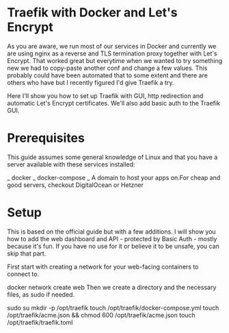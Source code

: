 # Traefik with Docker and Let's Encrypt

As you are aware, we run most of our services in Docker and currently we are using nginx as a reverse and TLS termination proxy together with Let's Encrypt. That worked great but everytime when we wanted to try something new we had to copy-paste another conf and change a few values. This probably could have been automated that to some extent and there are others who have but I recently figured I'd give Traefik a try.

Here I'll show you how to set up Traefik with GUI, http redirection and automatic Let's Encrypt certificates. We'll also add basic auth to the Traefik GUI.

# Prerequisites

This guide assumes some general knowledge of Linux and that you have a server available with these services installed:

_ docker
_ docker-compose
_ A domain to host your apps on.For cheap and good servers, checkout DigitalOcean or Hetzner

# Setup

This is based on the official guide but with a few additions. I will show you how to add the web dashboard and API - protected by Basic Auth - mostly because it's fun. If you have no use for it or believe it to be unsafe, you can skip that part.

First start with creating a network for your web-facing containers to connect to.

docker network create web
Then we create a directory and the necessary files, as sudo if needed.

sudo su
mkdir -p /opt/traefik
touch /opt/traefik/docker-compose.yml
touch /opt/traefik/acme.json && chmod 600 /opt/traefik/acme.json
touch /opt/traefik/traefik.toml
